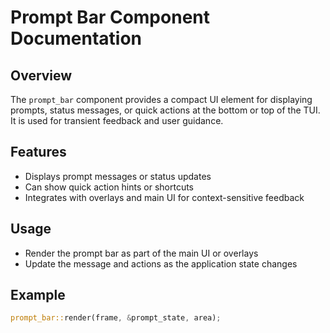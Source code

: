 # Prompt Bar Component Documentation

## Overview
The `prompt_bar` component provides a compact UI element for displaying prompts, status messages, or quick actions at the bottom or top of the TUI. It is used for transient feedback and user guidance.

## Features
- Displays prompt messages or status updates
- Can show quick action hints or shortcuts
- Integrates with overlays and main UI for context-sensitive feedback

## Usage
- Render the prompt bar as part of the main UI or overlays
- Update the message and actions as the application state changes

## Example
```rust
prompt_bar::render(frame, &prompt_state, area);
```
